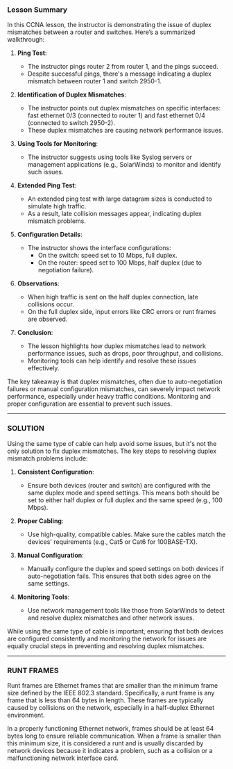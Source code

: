 ### Lesson Summary

In this CCNA lesson, the instructor is demonstrating the issue of duplex mismatches between a router and switches. Here’s a summarized walkthrough:

1. **Ping Test**:
    - The instructor pings router 2 from router 1, and the pings succeed.
    - Despite successful pings, there's a message indicating a duplex mismatch between router 1 and switch 2950-1.

2. **Identification of Duplex Mismatches**:
    - The instructor points out duplex mismatches on specific interfaces: fast ethernet 0/3 (connected to router 1) and fast ethernet 0/4 (connected to switch 2950-2).
    - These duplex mismatches are causing network performance issues.

3. **Using Tools for Monitoring**:
    - The instructor suggests using tools like Syslog servers or management applications (e.g., SolarWinds) to monitor and identify such issues.

4. **Extended Ping Test**:
    - An extended ping test with large datagram sizes is conducted to simulate high traffic.
    - As a result, late collision messages appear, indicating duplex mismatch problems.

5. **Configuration Details**:
    - The instructor shows the interface configurations:
        - On the switch: speed set to 10 Mbps, full duplex.
        - On the router: speed set to 100 Mbps, half duplex (due to negotiation failure).

6. **Observations**:
    - When high traffic is sent on the half duplex connection, late collisions occur.
    - On the full duplex side, input errors like CRC errors or runt frames are observed.

7. **Conclusion**:
    - The lesson highlights how duplex mismatches lead to network performance issues, such as drops, poor throughput, and collisions.
    - Monitoring tools can help identify and resolve these issues effectively.

The key takeaway is that duplex mismatches, often due to auto-negotiation failures or manual configuration mismatches, can severely impact network performance, especially under heavy traffic conditions. Monitoring and proper configuration are essential to prevent such issues.

---

### SOLUTION

Using the same type of cable can help avoid some issues, but it's not the only solution to fix duplex mismatches. The key steps to resolving duplex mismatch problems include:

1. **Consistent Configuration**:
    - Ensure both devices (router and switch) are configured with the same duplex mode and speed settings. This means both should be set to either half duplex or full duplex and the same speed (e.g., 100 Mbps).

2. **Proper Cabling**:
    - Use high-quality, compatible cables. Make sure the cables match the devices' requirements (e.g., Cat5 or Cat6 for 100BASE-TX).

3. **Manual Configuration**:
    - Manually configure the duplex and speed settings on both devices if auto-negotiation fails. This ensures that both sides agree on the same settings.

4. **Monitoring Tools**:
    - Use network management tools like those from SolarWinds to detect and resolve duplex mismatches and other network issues.

While using the same type of cable is important, ensuring that both devices are configured consistently and monitoring the network for issues are equally crucial steps in preventing and resolving duplex mismatches.

---

### RUNT FRAMES

Runt frames are Ethernet frames that are smaller than the minimum frame size defined by the IEEE 802.3 standard. Specifically, a runt frame is any frame that is less than 64 bytes in length. These frames are typically caused by collisions on the network, especially in a half-duplex Ethernet environment.

In a properly functioning Ethernet network, frames should be at least 64 bytes long to ensure reliable communication. When a frame is smaller than this minimum size, it is considered a runt and is usually discarded by network devices because it indicates a problem, such as a collision or a malfunctioning network interface card.
